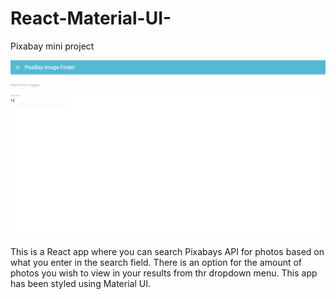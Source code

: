 # React-Material-UI-
Pixabay mini project

<img src="pixabay.png"></a>

This is a React app where you can search Pixabays API for photos based on what you enter in the search field. There is an option for the amount of photos you wish to view in your results from thr dropdown menu. This app has been styled using Material UI.
